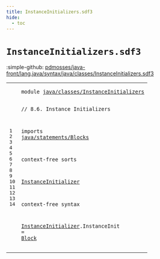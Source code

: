 ```yaml
---
title: InstanceInitializers.sdf3
hide:
  - toc
---
```


# `InstanceInitializers.sdf3`

:simple-github: [pdmosses/java-front/lang.java/syntax/java/classes/InstanceInitializers.sdf3]

[pdmosses/java-front/lang.java/syntax/java/classes/InstanceInitializers.sdf3]: https://github.com/pdmosses/java-front/blob/master/lang.java/syntax/java/classes/InstanceInitializers.sdf3 "The source file on GitHub"

<div class="sdf3"><table class="highlighttable"><tbody><tr><td class="linenos"><div class="linenodiv"><pre><span></span>1
2
3
4
5
6
7
8
9
10
11
12
13
14
</pre></div></td>
<td class="code"><pre><code><span class="keyword">module</span> <a href="../Main.sdf3#java/classes/InstanceInitializers_191_224" id="java/classes/InstanceInitializers_7_40" title="Referenced at ../Main.sdf3 line 10">java/classes/InstanceInitializers</a>

<span class="layout">// 8.6. Instance Initializers</span>

<span class="keyword">imports</span>
  <a href="../../statements/Blocks.sdf3#java/statements/Blocks_7_29" id="java/statements/Blocks_83_105" title="Defined at ../../statements/Blocks.sdf3 line 1">java/statements/Blocks</a>

<span class="keyword">context-free sorts</span>

  <a href="../ClassDeclarations.sdf3#InstanceInitializer_1505_1524" id="InstanceInitializer_129_148" title="Referenced at ../ClassDeclarations.sdf3 line 59">InstanceInitializer</a>

<span class="keyword">context-free syntax</span>

  <a href="../ClassDeclarations.sdf3#InstanceInitializer_1505_1524" id="InstanceInitializer_173_192" title="Referenced at ../ClassDeclarations.sdf3 line 59">InstanceInitializer</a>.<span class="cons_Constructor"><span id="InstanceInit_193_205" title="Not referenced locally, nor via imports">InstanceInit</span></span> = <a href="../../statements/Blocks.sdf3#Block_185_190" id="Block_208_213" title="Defined at ../../statements/Blocks.sdf3 line 12, 17">Block</a>
</code></pre></td></tr></tbody></table></div>